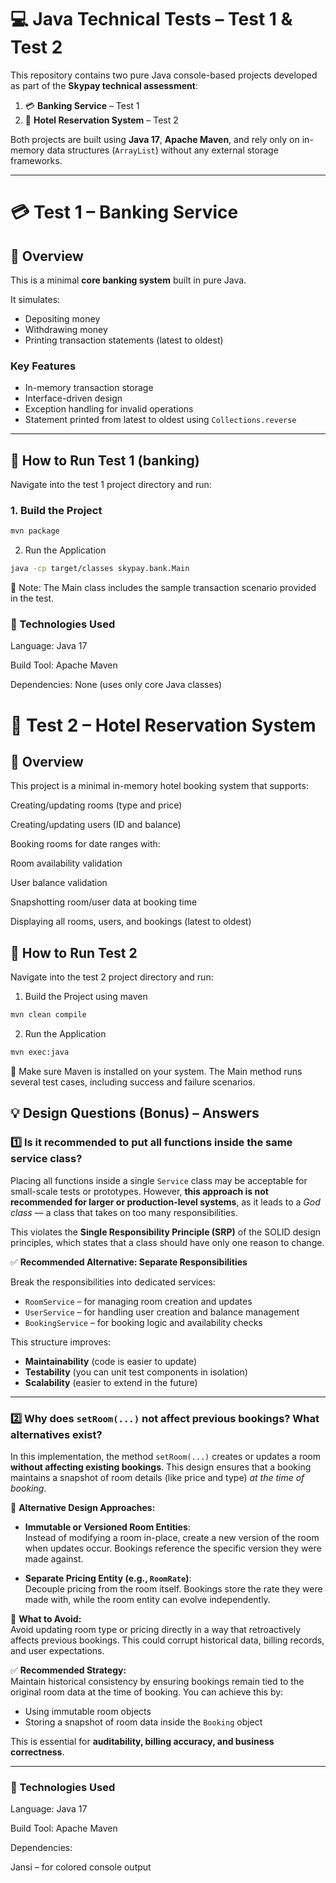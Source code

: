 # 💻  Java Technical Tests – Test 1 & Test 2

This repository contains two pure Java console-based projects developed as part of the **Skypay technical assessment**:

1. 💳 **Banking Service** – Test 1  
2. 🏨 **Hotel Reservation System** – Test 2

Both projects are built using **Java 17**, **Apache Maven**, and rely only on in-memory data structures (`ArrayList`) without any external storage frameworks.

---

# 💳 Test 1 – Banking Service

## 📝 Overview

This is a minimal **core banking system** built in pure Java.

It simulates:
- Depositing money
- Withdrawing money
- Printing transaction statements (latest to oldest)

### Key Features
- In-memory transaction storage
- Interface-driven design
- Exception handling for invalid operations
- Statement printed from latest to oldest using `Collections.reverse`

---

## 🚀 How to Run Test 1 (banking)

Navigate into the test 1 project directory and run:

### 1. Build the Project

```bash
mvn package
```
2. Run the Application
```bash
java -cp target/classes skypay.bank.Main
```
📌 Note: The Main class includes the sample transaction scenario provided in the test.

### 🔧 Technologies Used
Language: Java 17

Build Tool: Apache Maven

Dependencies: None (uses only core Java classes)

# 🏨 Test 2 – Hotel Reservation System
## 📝 Overview
This project is a minimal in-memory hotel booking system that supports:

Creating/updating rooms (type and price)

Creating/updating users (ID and balance)

Booking rooms for date ranges with:

Room availability validation

User balance validation

Snapshotting room/user data at booking time

Displaying all rooms, users, and bookings (latest to oldest)

## 🚀 How to Run Test 2
Navigate into the test 2 project directory and run:

1. Build the Project using maven
```bash
mvn clean compile
```
2. Run the Application
```bash
mvn exec:java
```
📌 Make sure Maven is installed on your system. The Main method runs several test cases, including success and failure scenarios.

## 💡 Design Questions (Bonus) – Answers

### 1️⃣ Is it recommended to put all functions inside the same service class?

Placing all functions inside a single `Service` class may be acceptable for small-scale tests or prototypes. However, **this approach is not recommended for larger or production-level systems**, as it leads to a _God class_ — a class that takes on too many responsibilities.

This violates the **Single Responsibility Principle (SRP)** of the SOLID design principles, which states that a class should have only one reason to change.

✅ **Recommended Alternative: Separate Responsibilities**

Break the responsibilities into dedicated services:
- `RoomService` – for managing room creation and updates
- `UserService` – for handling user creation and balance management
- `BookingService` – for booking logic and availability checks

This structure improves:
- **Maintainability** (code is easier to update)
- **Testability** (you can unit test components in isolation)
- **Scalability** (easier to extend in the future)

---

### 2️⃣ Why does `setRoom(...)` not affect previous bookings? What alternatives exist?

In this implementation, the method `setRoom(...)` creates or updates a room **without affecting existing bookings**. This design ensures that a booking maintains a snapshot of room details (like price and type) _at the time of booking_.

🔁 **Alternative Design Approaches:**
- **Immutable or Versioned Room Entities**:  
  Instead of modifying a room in-place, create a new version of the room when updates occur. Bookings reference the specific version they were made against.

- **Separate Pricing Entity (e.g., `RoomRate`)**:  
  Decouple pricing from the room itself. Bookings store the rate they were made with, while the room entity can evolve independently.

🚫 **What to Avoid:**  
Avoid updating room type or pricing directly in a way that retroactively affects previous bookings. This could corrupt historical data, billing records, and user expectations.

✅ **Recommended Strategy:**  
Maintain historical consistency by ensuring bookings remain tied to the original room data at the time of booking. You can achieve this by:
- Using immutable room objects
- Storing a snapshot of room data inside the `Booking` object

This is essential for **auditability, billing accuracy, and business correctness**.

---


### 🔧 Technologies Used
Language: Java 17

Build Tool: Apache Maven

Dependencies:

Jansi – for colored console output